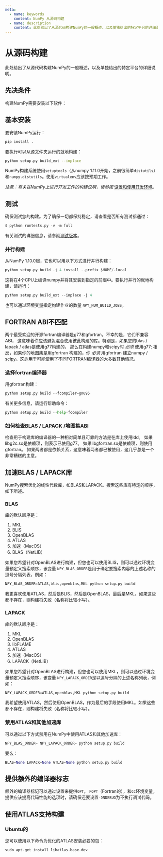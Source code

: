 ```yaml
---
meta:
  - name: keywords
    content: NumPy 从源码构建
  - name: description
    content: 此处给出了从源代码构建NumPy的一般概述，以及单独给出的特定平台的详细说明。
---
```


# 从源码构建

此处给出了从源代码构建NumPy的一般概述，以及单独给出的特定平台的详细说明。

## 先决条件

构建NumPy需要安装以下软件：

## 基本安装

要安装NumPy运行：

``` bash
pip install .
```

要执行可以从源文件夹运行的就地构建：

``` bash
python setup.py build_ext --inplace
```

NumPy构建系统使用``setuptools``（从numpy 1.11.0开始，之前很简单``distutils``）和``numpy.distutils``。使用``virtualenv``应该按预期工作。

*注意：有关在NumPy上进行开发工作的构建说明，请参阅* 
[设置和使用开发环境](/dev/development_environment.html)。

## 测试

确保测试您的构建。为了确保一切都保持稳定，请查看是否所有测试都通过：

``` python
$ python runtests.py -v -m full
```

有关测试的详细信息，请参阅[测试版本](/dev/development_environment.html#测试构建)。

### 并行构建

从NumPy 1.10.0起，它也可以用以下方式进行并行构建：

``` python
python setup.py build -j 4 install --prefix $HOME/.local
```

这将在4个CPU上编译numpy并将其安装到指定的前缀中。要执行并行的就地构建，请运行：

``` python
python setup.py build_ext --inplace -j 4
```

也可以通过环境变量指定构建作业的数量
 ``NPY_NUM_BUILD_JOBS``。

## FORTRAN ABI不匹配

两个最受欢迎的开源fortran编译器是g77和gfortran。不幸的是，它们不兼容ABI，
这意味着你应该避免混合使用彼此构建的库。特别是，如果您的blas / lapack / atlas是使用g77构建的，
那么在构建numpy和scipy时 *必须* 使用g77; 
相反，如果你的地图集是用gfortran 构建的，你 *必须* 用gfortran
建立numpy / scipy。这适用于可能使用了不同FORTRAN编译器的大多数其他情况。

### 选择fortran编译器

用gfortran构建：

``` python
python setup.py build --fcompiler=gnu95
```

有关更多信息，请运行帮助命令：

``` python
python setup.py build --help-fcompiler
```

### 如何检查BLAS / LAPACK /地图集ABI 

检查用于构建库的编译器的一种相对简单且可靠的方法是在库上使用ldd。
如果libg2c.so是依赖项，则表示已使用g77。
如果libgfortran.so是依赖项，则使用gfortran。
如果两者都是依赖关系，这意味着两者都已被使用，这几乎总是一个非常糟糕的主意。

## 加速BLAS / LAPACK库

NumPy搜索优化的线性代数库，如BLAS和LAPACK。搜索这些库有特定的顺序，如下所述。

### BLAS 

库的默认顺序是：

1. MKL
1. BLIS
1. OpenBLAS
1. ATLAS
1. 加速（MacOS）
1. BLAS（NetLIB）

如果您希望针对OpenBLAS进行构建，但您也可以使用BLIS，则可以通过环境变量预定义搜索顺序，该变量
 ``NPY_BLAS_ORDER``是用于确定要搜索内容的上述名称的逗号分隔列表，例如：

``` python
NPY_BLAS_ORDER=ATLAS,blis,openblas,MKL python setup.py build
```

我更喜欢使用ATLAS，然后是BLIS，然后是OpenBLAS，最后是MKL。如果这些都不存在，则构建将失败（名称将比较小写）。

### LAPACK 

库的默认顺序是：

1. MKL
1. OpenBLAS
1. libFLAME
1. ATLAS
1. 加速（MacOS）
1. LAPACK（NetLIB）

如果您希望针对OpenBLAS进行构建，但您也可以使用MKL，则可以通过环境变量预定义搜索顺序，该变量
 ``NPY_LAPACK_ORDER``是以逗号分隔的上述名称列表，例如：

``` python
NPY_LAPACK_ORDER=ATLAS,openblas,MKL python setup.py build
```

我希望使用ATLAS，然后使用OpenBLAS，作为最后的手段使用MKL。如果这些都不存在，则构建将失败（名称将比较小写）。

### 禁用ATLAS和其他加速库

可以通过以下方式禁用在NumPy中使用ATLAS和其他加速库：

``` python
NPY_BLAS_ORDER= NPY_LAPACK_ORDER= python setup.py build
```

要么：

``` python
BLAS=None LAPACK=None ATLAS=None python setup.py build
```

## 提供额外的编译器标志

额外的编译器标记可以通过设置来提供``OPT``，
 ``FOPT``（Fortran的），和``CC``环境变量。提供应该提高代码性能的选项时，请确保还要设置``-DNDEBUG``为不执行调试代码。

## 使用ATLAS支持构建

### Ubuntu的

您可以使用以下命令为优化的ATLAS安装必要的包：

``` python
sudo apt-get install libatlas-base-dev
```
